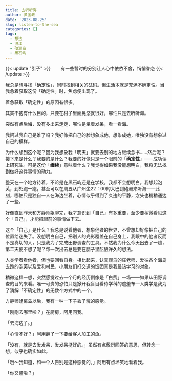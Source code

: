 ```yaml
---
title: 去听听海
author: 黄国政
date: '2023-08-25'
slug: listen-to-the-sea
categories: []
tags:
  - 想法
  - 湛江
  - 硇洲岛
  - 黑石屿
---
```


{{< update "引子" >}}
&emsp;&emsp;有一些暂时的分别让人心中依依不舍，悄悄眷恋
{{< /update >}}

<!--more-->

我总是想寻找「确定性」，同时找到相关的砝码。但生活本就是充满不确定性。当我急着获取这份「确定性」时，焦虑便出现了。

着急获取「确定性」的原因有很多。

其实不抱有什么目的，只要在村子里面晃悠就很好，哪怕只是去听听海。

突然有点后悔，没有多出来走走，哪怕是坐着发呆，看一看海。

我问过我自己是谁了吗？我好像把自己的脸想象成他，想象成她，唯独没有想象过自己的模样。

为什么想到这个呢？因为我想象我「明天」就要去别的地方继续念书……然后呢？接下来是什么？我要的是什么？我要的好像只是一个眼前的「**确定性**」——成功读上研究生。可是这份「**继续**」意味着什么？我觉得如果我没能想明白，我将无法找到做好这件事情的动力。

整天在一个地方待着，不论是在黑石屿还是在学校，我都不会想明白。我想起泡芙，到处跑一跑，甚至可以在周五从广州坐22：00的大巴到硇洲来听海——此刻，哪怕只是独自一人在海边坐着，心情似乎得到了久违的平静，念头也稍稍通达了一些。

好像直到昨天和方静师姐聊完，我才意识到「自己」有多重要，至少要稍微看见这个「自己」，才能把眼前的事情做下去。

这个「自己」是什么？我总是说看他者，想象他者的世界，不曾想却好像把自己的位置给迷失了。没想明白自己，把别人的光影覆盖在自己身上，我眼中的他者反而不是真切的人，只是我为了完成田野调查的工具。不然我为什么今天出去了一趟，第二天便不想了呢？每一次出去总是要在脑子里酝酿许久的想法。

人类学者看他者，但也要回看自身。相比起来，认真观鸟的庄老师、爱往各个海岛去跑的泡芙以及爱和村民、小朋友们打交道的饭团真是我最该学习的对象。

稍微这样一想，突然感觉过去一个月的经历倒像是「白费」一场——如果从田野调查的目的来看。唯一可贵的恐怕只是掀开我盲目看待学科的遮羞布—人类学是我为了消解「不确定性」的无数个方式中的一个。

方静师姐离岛以后，我有一种一下子丢了魂的感觉。

「刚刚去哪里啦？」在厨房，阿用问我。

「去海边了。」

「心情不好？」阿用翻了一下要给客人加工的鱼。

「没有，就是去发发呆，发发呆挺好的。」虽然有点敷衍回答的意思，但转念一想，似乎也确实如此。

「哦～我知道，和一个人告别是这种感觉的。」阿用有点坏笑地看着我。

「你又懂啦？」